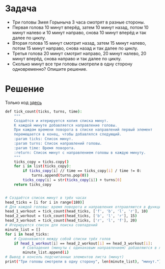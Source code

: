 # Задача
- Три головы Змея Горыныча 3 часа смотрят в разные стороны.
- Первая голова 10 минут вперёд, затем 10 минут назад, потом 10 минут налево и 10 минут направо, снова 10 минут вперёд и так далее по циклу.
- Вторая голова 15 минут смотрит назад, затем 15 минут налево, потом 15 минут направо, снова назад и так далее по циклу.
- Третья голова 20 минут смотрит направо, 20 минут налево, 20 минут вперёд, снова направо и так далее по циклу.
- Сколько минут все три головы смотрели в одну сторону одновременно? Опишите решение.

# Решение
Только код [здесь](https://github.com/v-las/Python/blob/main/Exercises/interview_tasks/iv_task_01/pure_code.py)
```sh
def tick_count(ticks, turns, time):
    """
    Создаётся и итерируется копия списка минут.
    К каждой минуте добавляется направление головы.
    При каждом времени поворота в списке направлений первый элемент
    перемещается в конец, чтобы добавлялся следующий.
    :param ticks: Список минут.
    :param turns: Список направлений головы.
    :param time: Время поворота.
    :return: Список минут с направлением головы в каждую минуту.
    """
    ticks_copy = ticks.copy()
    for i in list(ticks_copy):
        if ticks_copy[i] // time == ticks_copy[i] / time != 0:
            turns.append(turns.pop(0))
        ticks_copy[i] = str(ticks_copy[i]) + turns[0]
    return ticks_copy


# Создаётся список минут в трёх часах
head_ticks = [i for i in range(180)]
# Для каждой головы: время поворота и направления отправляются в функцию
head_1_workout = tick_count(head_ticks, ['f', 'b', 'l', 'r'], 10)
head_2_workout = tick_count(head_ticks, ['b', 'l', 'r'], 15)
head_3_workout = tick_count(head_ticks, ['r', 'l', 'f'], 20)
# Итерируется список для поиска совпадений
minute_list = []
for i in head_ticks:
    # Сравниваются между собой списки трёх голов
    if head_1_workout[i] == head_2_workout[i] == head_3_workout[i]:
        # Совпадения (минуты с одинаковым направлением) добавляются в лист
        minute_list.append(i)
# Вывод в консоль подсчитанных элементов листа (минут)
print("Три головы смотрели в одну сторону", len(minute_list), "минут.")

```
